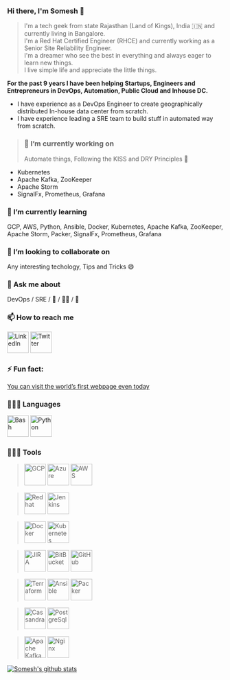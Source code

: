 ### Hi there, I'm Somesh 👋

> I'm a tech geek from state Rajasthan (Land of Kings), India :india: and currently living in Bangalore.<br/>
> I'm a Red Hat Certified Engineer (RHCE) and currently working as a Senior Site Reliability Engineer.<br/>
> I'm a dreamer who see the best in everything and always eager to learn new things.<br/>
> I live simple life and appreciate the little things.<br/>

**For the past 9 years I have been helping Startups, Engineers and Entrepreneurs in DevOps, Automation, Public Cloud and Inhouse DC.<br/>**
* I have experience as a DevOps Engineer to create geographically distributed In-house data center from scratch.<br/>
* I have experience leading a SRE team to build stuff in automated way from scratch.<br/>


> ### 🔭 I’m currently working on
> Automate things, Following the KISS and DRY Principles :metal:
* Kubernetes
* Apache Kafka, ZooKeeper
* Apache Storm
* SignalFx, Prometheus, Grafana

### 🌱 I’m currently learning
GCP, AWS, Python, Ansible, Docker, Kubernetes, Apache Kafka, ZooKeeper, Apache Storm, Packer, SignalFx, Prometheus, Grafana

### 👯 I’m looking to collaborate on
Any interesting techology, Tips and Tricks :smile:

### 💬 Ask me about
DevOps / SRE / :running_shirt_with_sash: / :running_man: / :badminton:

### 📫 How to reach me
[<img title="LinkedIn" width="50px" src="https://cdn.jsdelivr.net/npm/simple-icons@3.1.0/icons/linkedin.svg" />](https://www.linkedin.com/in/someshprajapati/)
[<img title="Twitter" width="50px" src="https://cdn.jsdelivr.net/npm/simple-icons@3.1.0/icons/twitter.svg" />](https://twitter.com/PrajapatSomesh)

### ⚡ Fun fact:
[You can visit the world’s first webpage even today](http://info.cern.ch/hypertext/WWW/TheProject.html)


### 👨🏻‍💻 Languages
<img title="Bash" width="50px" src="https://cdn.jsdelivr.net/npm/simple-icons@3.1.0/icons/gnubash.svg" />
<img title="Python" width="50px" src="https://cdn.jsdelivr.net/npm/simple-icons@3.1.0/icons/python.svg" />
<br/>

### 👨🏻‍💻 Tools
> <img title="GCP" width="50px" src="https://cdn.jsdelivr.net/npm/simple-icons@5.10.0/icons/googlecloud.svg" />
> <img title="Azure" width="50px" src="https://cdn.jsdelivr.net/npm/simple-icons@5.10.0/icons/microsoftazure.svg" />
> <img title="AWS" width="50px" src="https://cdn.jsdelivr.net/npm/simple-icons@5.10.0/icons/amazonaws.svg" />

> <img title="Redhat" width="50px" src="https://cdn.jsdelivr.net/npm/simple-icons@5.10.0/icons/redhat.svg" />
> <img title="Jenkins" width="50px" src="https://cdn.jsdelivr.net/npm/simple-icons@5.10.0/icons/jenkins.svg" />

> <img title="Docker" width="50px" src="https://cdn.jsdelivr.net/npm/simple-icons@5.10.0/icons/docker.svg" />
> <img title="Kubernetes" width="50px" src="https://cdn.jsdelivr.net/npm/simple-icons@5.10.0/icons/kubernetes.svg" />

> <img title="JIRA" width="50px" src="https://cdn.jsdelivr.net/npm/simple-icons@5.10.0/icons/jira.svg" />
> <img title="BitBucket" width="50px" src="https://cdn.jsdelivr.net/npm/simple-icons@5.10.0/icons/bitbucket.svg" />
> <img title="GitHub" width="50px" src="https://cdn.jsdelivr.net/npm/simple-icons@5.10.0/icons/github.svg" />

> <img title="Terraform" width="50px" src="https://cdn.jsdelivr.net/npm/simple-icons@5.10.0/icons/terraform.svg" />
> <img title="Ansible" width="50px" src="https://cdn.jsdelivr.net/npm/simple-icons@5.10.0/icons/ansible.svg" />
> <img title="Packer" width="50px" src="https://cdn.jsdelivr.net/npm/simple-icons@5.10.0/icons/packer.svg" />

> <img title="Cassandra" width="50px" src="https://cdn.jsdelivr.net/npm/simple-icons@5.10.0/icons/apachecassandra.svg" />
> <img title="PostgreSql" width="50px" src="https://cdn.jsdelivr.net/npm/simple-icons@5.10.0/icons/postgresql.svg" />

> <img title="Apache Kafka" width="50px" src="https://cdn.jsdelivr.net/npm/simple-icons@5.10.0/icons/apachekafka.svg" />
> <img title="Nginx" width="50px" src="https://cdn.jsdelivr.net/npm/simple-icons@5.10.0/icons/nginx.svg" />


[![Somesh's github stats](https://github-readme-stats.vercel.app/api?username=someshprajapati&show_icons=true&hide_rank=true)](https://github.com/anuraghazra/github-readme-stats)

<!--
**someshprajapati/someshprajapati** is a ✨ _special_ ✨ repository because its `README.md` (this file) appears on your GitHub profile.

Here are some ideas to get you started:

- 🔭 I’m currently working on ...
- 🌱 I’m currently learning ...
- 👯 I’m looking to collaborate on ...
- 🤔 I’m looking for help with ...
- 💬 Ask me about ...
- 📫 How to reach me: ...
- 😄 Pronouns: ...
- ⚡ Fun fact: ...
<br/>**Tools**<br/>
-->
